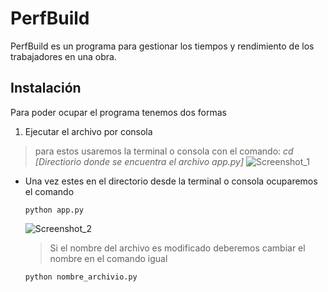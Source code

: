 # PerfBuild
PerfBuild es un programa para gestionar los tiempos y rendimiento de los trabajadores en una obra.

## Instalación
Para poder ocupar el programa tenemos dos formas

1. Ejecutar el archivo por consola
> para estos usaremos la terminal o consola con el comando: _cd [Directiorio donde se encuentra el archivo app.py]_
![Screenshot_1](https://github.com/2k2carloh/PerfBuild/assets/138614508/d16e5fee-519f-4505-8859-13821c3e5394)


  - Una vez estes en el directorio desde la terminal o consola ocuparemos el comando
    ```
    python app.py
    ```
    ![Screenshot_2](https://github.com/2k2carloh/PerfBuild/assets/138614508/6955a902-5396-4d51-a4f9-6cd73dce4d5e)

    > Si el nombre del archivo es modificado deberemos cambiar el nombre en el comando igual
    ```
    python nombre_archivio.py
    ```
